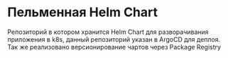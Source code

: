 # Пельменная Helm Chart
Репозиторий в котором хранится Helm Chart для разворачивания приложения в k8s, данный репозиторий указан в ArgoCD для деплоя.
Так же реализовано версионирование чартов через Package Registry
